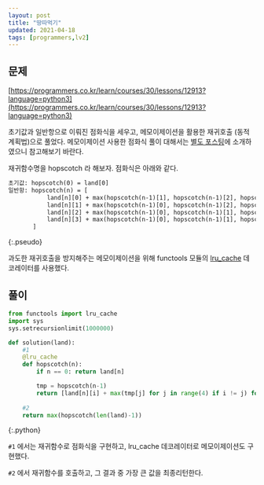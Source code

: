 ```yaml
---
layout: post
title: "땅따먹기"
updated: 2021-04-18
tags: [programmers,lv2]
---
```


## 문제

[https://programmers.co.kr/learn/courses/30/lessons/12913?language=python3](https://programmers.co.kr/learn/courses/30/lessons/12913?language=python3)

초기값과 일반항으로 이뤄진 점화식을 세우고, 메모이제이션을 활용한 재귀호출 (동적계획법)으로 풀었다. 메모이제이션 사용한 점화식 풀이 대해서는 [별도 포스팅](post/recurrence-recursive-and-memoization)에 소개하였으니 참고해보기 바란다.

재귀함수명을 hopscotch 라 해보자. 점화식은 아래와 같다.

```txt
초기값: hopscotch(0) = land[0]
일반항: hopscotch(n) = [
           land[n][0] + max(hopscotch(n-1)[1], hopscotch(n-1)[2], hopscotch(n-1)[3]),
           land[n][1] + max(hopscotch(n-1)[0], hopscotch(n-1)[2], hopscotch(n-1)[3]),
           land[n][2] + max(hopscotch(n-1)[0], hopscotch(n-1)[1], hopscotch(n-1)[3]),
           land[n][3] + max(hopscotch(n-1)[0], hopscotch(n-1)[1], hopscotch(n-1)[2]),
       ]
```
{:.pseudo}

과도한 재귀호출을 방지해주는 메모이제이션을 위해 functools 모듈의 [lru_cache](https://docs.python.org/ko/3/library/functools.html#functools.lru_cache) 데코레이터를 사용했다.

## 풀이

```py
from functools import lru_cache
import sys
sys.setrecursionlimit(1000000)

def solution(land):
    #1
    @lru_cache
    def hopscotch(n):
        if n == 0: return land[n]

        tmp = hopscotch(n-1)
        return [land[n][i] + max(tmp[j] for j in range(4) if i != j) for i in range(4)]
    
    #2
    return max(hopscotch(len(land)-1))
```
{:.python}

`#1` 에서는 재귀함수로 점화식을 구현하고, lru_cache 데코레이터로 메모이제이션도 구현했다.

`#2` 에서 재귀함수를 호출하고, 그 결과 중 가장 큰 값을 최종리턴한다.